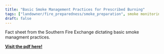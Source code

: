 ```yaml
---
title: "Basic Smoke Management Practices for Prescribed Burning"
tags: ["landowner/fire_preparedness/smoke_preparation", smoke monitoring]
draft: false
---
```


Fact sheet from the Southern Fire Exchange dictating basic smoke managment practices. 

[**Visit the pdf here!**](https://southernfireexchange.org/wp-content/uploads/2024-2.pdf)
